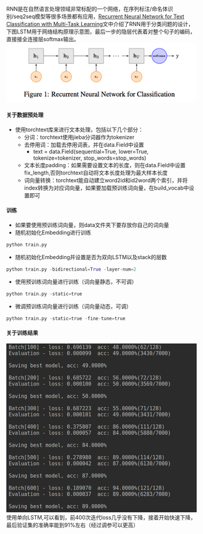 RNN是在自然语言处理领域非常标配的一个网络，在序列标注/命名体识别/seq2seq模型等很多场景都有应用，[Recurrent Neural Network for Text Classification with Multi-Task Learning](https://www.ijcai.org/Proceedings/16/Papers/408.pdf)文中介绍了RNN用于分类问题的设计，下图LSTM用于网络结构原理示意图，最后一步的隐层代表着对整个句子的编码，直接接全连接层softmax输出。
![](data/textrnn.png)

#### 关于数据预处理
* 使用torchtext库来进行文本处理，包括以下几个部分：
	* 分词：torchtext使用jieba分词器作为tokenizer
	* 去停用词：加载去停用词表，并在data.Field中设置
		* text = data.Field(sequential=True, lower=True, tokenize=tokenizer, stop_words=stop_words)
	* 文本长度padding：如果需要设置文本的长度，则在data.Field中设置fix_length,否则torchtext自动将文本长度处理为最大样本长度
	* 词向量转换：torchtext能自动建立word2id和id2word两个索引，并将index转换为对应词向量，如果要加载预训练词向量，在build_vocab中设置即可

#### 训练
* 如果要使用预训练词向量，则data文件夹下要存放你自己的词向量
* 随机初始化Embedding进行训练
```python
python train.py
```
* 随机初始化Embedding并设置是否为双向LSTM以及stack的层数
```python
python train.py -bidirectional=True -layer-num=2
```
* 使用预训练词向量进行训练（词向量静态，不可调）
```python
python train.py -static=true
```
* 微调预训练词向量进行训练（词向量动态，可调）
```python
python train.py -static=true -fine-tune=true
```

#### 关于训练结果
![](data/textrnn_result.png)
使用单向LSTM,可以看到，前400次迭代loss几乎没有下降，接着开始快速下降，最后验证集的准确率能到91%左右（经过调参可以更高）
